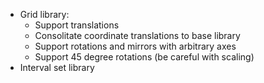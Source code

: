 
* Grid library:
  * Support translations
  * Consolitate coordinate translations to base library
  * Support rotations and mirrors with arbitrary axes
  * Support 45 degree rotations (be careful with scaling)
* Interval set library
